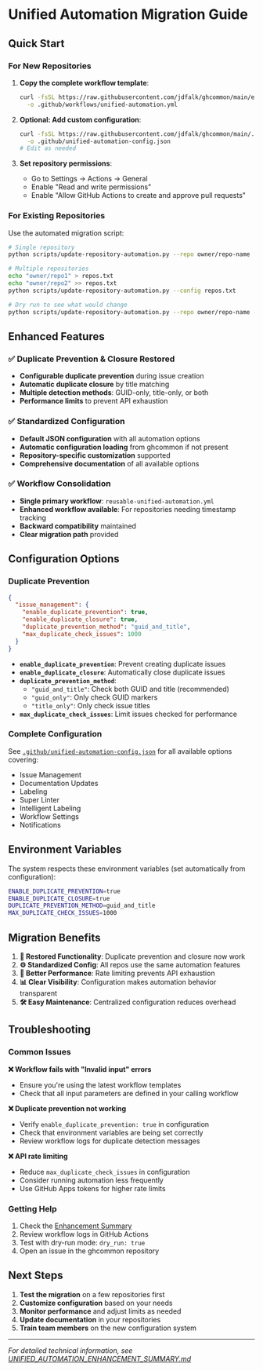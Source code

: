 # Unified Automation Migration Guide

## Quick Start

### For New Repositories

1. **Copy the complete workflow template**:
   ```bash
   curl -fsSL https://raw.githubusercontent.com/jdfalk/ghcommon/main/examples/workflows/unified-automation-complete.yml \
     -o .github/workflows/unified-automation.yml
   ```

2. **Optional: Add custom configuration**:
   ```bash
   curl -fsSL https://raw.githubusercontent.com/jdfalk/ghcommon/main/.github/unified-automation-config.json \
     -o .github/unified-automation-config.json
   # Edit as needed
   ```

3. **Set repository permissions**:
   - Go to Settings → Actions → General
   - Enable "Read and write permissions"
   - Enable "Allow GitHub Actions to create and approve pull requests"

### For Existing Repositories

Use the automated migration script:

```bash
# Single repository
python scripts/update-repository-automation.py --repo owner/repo-name

# Multiple repositories
echo "owner/repo1" > repos.txt
echo "owner/repo2" >> repos.txt
python scripts/update-repository-automation.py --config repos.txt

# Dry run to see what would change
python scripts/update-repository-automation.py --repo owner/repo-name --dry-run
```

## Enhanced Features

### ✅ Duplicate Prevention & Closure Restored

- **Configurable duplicate prevention** during issue creation
- **Automatic duplicate closure** by title matching
- **Multiple detection methods**: GUID-only, title-only, or both
- **Performance limits** to prevent API exhaustion

### ✅ Standardized Configuration

- **Default JSON configuration** with all automation options
- **Automatic configuration loading** from ghcommon if not present
- **Repository-specific customization** supported
- **Comprehensive documentation** of all available options

### ✅ Workflow Consolidation

- **Single primary workflow**: `reusable-unified-automation.yml`
- **Enhanced workflow available**: For repositories needing timestamp tracking
- **Backward compatibility** maintained
- **Clear migration path** provided

## Configuration Options

### Duplicate Prevention

```json
{
  "issue_management": {
    "enable_duplicate_prevention": true,
    "enable_duplicate_closure": true,
    "duplicate_prevention_method": "guid_and_title",
    "max_duplicate_check_issues": 1000
  }
}
```

- **`enable_duplicate_prevention`**: Prevent creating duplicate issues
- **`enable_duplicate_closure`**: Automatically close duplicate issues
- **`duplicate_prevention_method`**:
  - `"guid_and_title"`: Check both GUID and title (recommended)
  - `"guid_only"`: Only check GUID markers
  - `"title_only"`: Only check issue titles
- **`max_duplicate_check_issues`**: Limit issues checked for performance

### Complete Configuration

See [`.github/unified-automation-config.json`](.github/unified-automation-config.json) for all available options covering:

- Issue Management
- Documentation Updates
- Labeling
- Super Linter
- Intelligent Labeling
- Workflow Settings
- Notifications

## Environment Variables

The system respects these environment variables (set automatically from configuration):

```bash
ENABLE_DUPLICATE_PREVENTION=true
ENABLE_DUPLICATE_CLOSURE=true
DUPLICATE_PREVENTION_METHOD=guid_and_title
MAX_DUPLICATE_CHECK_ISSUES=1000
```

## Migration Benefits

1. **🔄 Restored Functionality**: Duplicate prevention and closure now work
2. **⚙️ Standardized Config**: All repos use the same automation features
3. **🚀 Better Performance**: Rate limiting prevents API exhaustion
4. **📊 Clear Visibility**: Configuration makes automation behavior transparent
5. **🛠 Easy Maintenance**: Centralized configuration reduces overhead

## Troubleshooting

### Common Issues

**❌ Workflow fails with "Invalid input" errors**
- Ensure you're using the latest workflow templates
- Check that all input parameters are defined in your calling workflow

**❌ Duplicate prevention not working**
- Verify `enable_duplicate_prevention: true` in configuration
- Check that environment variables are being set correctly
- Review workflow logs for duplicate detection messages

**❌ API rate limiting**
- Reduce `max_duplicate_check_issues` in configuration
- Consider running automation less frequently
- Use GitHub Apps tokens for higher rate limits

### Getting Help

1. Check the [Enhancement Summary](UNIFIED_AUTOMATION_ENHANCEMENT_SUMMARY.md)
2. Review workflow logs in GitHub Actions
3. Test with dry-run mode: `dry_run: true`
4. Open an issue in the ghcommon repository

## Next Steps

1. **Test the migration** on a few repositories first
2. **Customize configuration** based on your needs
3. **Monitor performance** and adjust limits as needed
4. **Update documentation** in your repositories
5. **Train team members** on the new configuration system

---

*For detailed technical information, see [UNIFIED_AUTOMATION_ENHANCEMENT_SUMMARY.md](UNIFIED_AUTOMATION_ENHANCEMENT_SUMMARY.md)*
